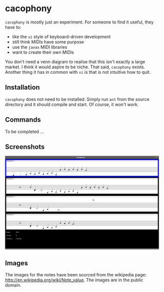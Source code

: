 cacophony
=========

`cacophony` is mostly just an experiment. For someone to find it useful, they have to:

* like the `vi` style of keyboard-driven development
* still think MIDIs have some purpose
* use the `javax` MIDI libraries
* want to create their own MIDIs

You don't need a venn diagram to realise that this isn't exactly a large market. I think it would aspire to be niche. That said, `cacophony` exists. Another thing it has in common with `vi` is that is not intuitive how to quit.


Installation
------------

`cacophony` does not need to be installed. Simply run `ant` from the source directory and it should compile and start. Of course, it won't work.

Commands
--------

To be completed ...


Screenshots
-----------

![Demo screenshot](https://github.com/disquieting-silence/cacophony/raw/master/screenshots/cacophony.png)


Images
------

The images for the notes have been sourced from the wikipedia page: http://en.wikipedia.org/wiki/Note_value. The images are in the public domain.

